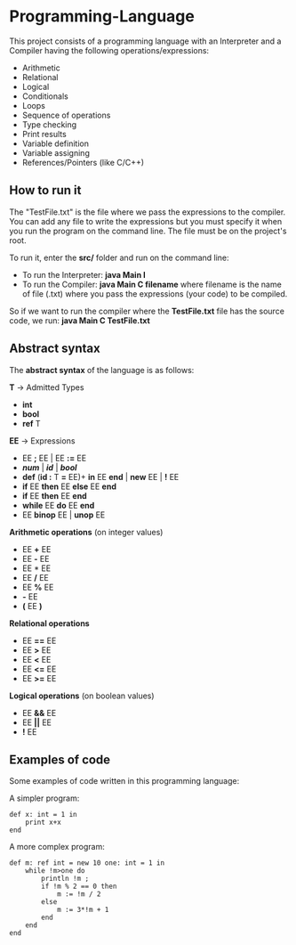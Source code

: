 # Programming-Language

This project consists of a programming language with an Interpreter and a Compiler having the following operations/expressions:

* Arithmetic
* Relational
* Logical
* Conditionals
* Loops
* Sequence of operations
* Type checking
* Print results
* Variable definition
* Variable assigning
* References/Pointers (like C/C++)

## How to run it

The "TestFile.txt" is the file where we pass the expressions to the compiler. You can add any file to write the expressions but you must specify it when you run the program on the command line. The file must be on the project's root.

To run it, enter the **src/** folder and run on the command line:

* To run the Interpreter: **java Main I**
* To run the Compiler: **java Main C filename** where filename is the name of file (.txt) where you pass the expressions (your code) to be compiled.

So if we want to run the compiler where the **TestFile.txt** file has the source code, we run: **java Main C TestFile.txt**

## Abstract syntax

The **abstract syntax** of the language is as follows:

**T** -> Admitted Types
*	**int** 
*	**bool** 
*	**ref** T

**EE** -> Expressions
* EE **;** EE | EE **:=** EE
* ***num*** | ***id*** | ***bool***
* **def** (**id :** T **=** EE)+ **in** EE **end** | **new** EE | **!** EE
* **if** EE **then** EE **else** EE **end**
* **if** EE **then** EE **end**
* **while** EE **do** EE **end**
* EE **binop** EE | **unop** EE

**Arithmetic operations** (on integer values)

*	EE **+** EE 
*	EE **-** EE 
*	EE * EE
* 	EE **/** EE 
*	EE **%** EE 
* 	**-** EE
*	**(** EE **)**

**Relational operations**

* 	EE **==** EE 
* 	EE **>** EE 
*	EE **<** EE 
* 	EE **<=** EE 
* 	EE **>=** EE

**Logical operations** (on boolean values)

*	EE **&&** EE
*	EE **||** EE
*	**!** EE

## Examples of code

Some examples of code written in this programming language:

A simpler program:

	def x: int = 1 in 
		print x+x 
	end

A more complex program:

	def m: ref int = new 10 one: int = 1 in 
		while !m>one do
			println !m ;
			if !m % 2 == 0 then
				m := !m / 2
			else
				m := 3*!m + 1
			end
		end
	end
